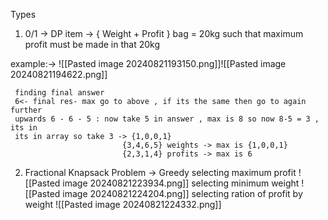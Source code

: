 Types
1) 0/1  -> DP
item -> { Weight + Profit } 
bag = 20kg such that maximum profit must be made in that 20kg 

example:->
	![[Pasted image 20240821193150.png]]![[Pasted image 20240821194622.png]]
	
	 finding final answer
	 6<- final res- max go to above , if its the same then go to again further 
	 upwards 6 - 6 - 5 : now take 5 in answer , max is 8 so now 8-5 = 3 , its in
	 its in array so take 3 -> {1,0,0,1}
							 {3,4,6,5} weights -> max is {1,0,0,1}
							 {2,3,1,4} profits -> max is 6 

2)  Fractional Knapsack Problem -> Greedy
		 selecting maximum profit 
		![[Pasted image 20240821223934.png]]
		 selecting minimum weight 
		 ![[Pasted image 20240821224204.png]]
		 selecting ration of profit by weight 
		 ![[Pasted image 20240821224332.png]]
		 
		 
